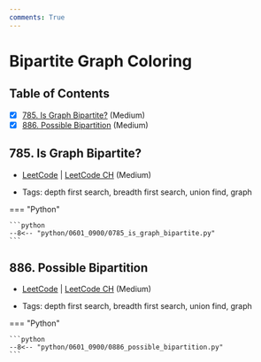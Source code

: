 ```yaml
---
comments: True
---
```


# Bipartite Graph Coloring

## Table of Contents

- [x] [785. Is Graph Bipartite?](https://leetcode.cn/problems/is-graph-bipartite/) (Medium)
- [x] [886. Possible Bipartition](https://leetcode.cn/problems/possible-bipartition/) (Medium)

## 785. Is Graph Bipartite?

-   [LeetCode](https://leetcode.com/problems/is-graph-bipartite/) | [LeetCode CH](https://leetcode.cn/problems/is-graph-bipartite/) (Medium)

-   Tags: depth first search, breadth first search, union find, graph

=== "Python"

    ```python
    --8<-- "python/0601_0900/0785_is_graph_bipartite.py"
    ```



## 886. Possible Bipartition

-   [LeetCode](https://leetcode.com/problems/possible-bipartition/) | [LeetCode CH](https://leetcode.cn/problems/possible-bipartition/) (Medium)

-   Tags: depth first search, breadth first search, union find, graph

=== "Python"

    ```python
    --8<-- "python/0601_0900/0886_possible_bipartition.py"
    ```
